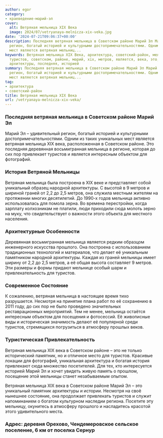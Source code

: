 ```yaml
---
author: egor
category:
- краеведение-марий-эл
cover:
  alt: Ветряная мельница XIX Века
  image: 2024/07/vetryanaya-melnicza-xix-veka.jpg
date: '2024-07-21T09:06:37+00:00'
description: Последняя ветряная мельница в Советском районе Марий Эл Марий Эл – удивительный
  регион, богатый историей и культурными достопримечательностями. Одним из таких уникальных
  мест является ветряная мельниц...
keywords: Ветряная мельница XIX Века, архитектура, советский-район, мельница, ветряная,
  туристов, советском, районе, марий, xix, метров, является, века, это, мельницы,
  архитектуры, последняя, историей
summary: Последняя ветряная мельница в Советском районе Марий Эл Марий Эл – удивительный
  регион, богатый историей и культурными достопримечательностями. Одним из таких уникальных
  мест является ветряная мельниц...
tag:
- архитектура
- советский-район
title: Ветряная мельница XIX Века
url: /vetryanaya-melnicza-xix-veka/
---
```


### Последняя ветряная мельница в Советском районе Марий Эл

Марий Эл – удивительный регион, богатый историей и культурными достопримечательностями. Одним из таких уникальных мест является ветряная мельница XIX века, расположенная в Советском районе. Это последняя деревянная восьмигранная мельница в регионе, которая до сих пор привлекает туристов и является интересным объектом для фотографий.

### История Ветряной Мельницы

Ветряная мельница была построена в XIX веке и представляет собой уникальный образец народной архитектуры. С высотой в 9 метров и шириной граней от 2,2 до 2,5 метров, она служила местным жителям на протяжении многих десятилетий. До 1990-х годов мельница активно использовалась для помола зерна. Во времена перестройки, когда зарплату колхозникам не платили, люди приходили сюда молоть зерно на муку, что свидетельствует о важности этого объекта для местного населения.

### Архитектурные Особенности

Деревянная восьмигранная мельница является редким образцом инженерного искусства прошлого. Она построена с использованием традиционных технологий и материалов, что делает её уникальным памятником народной архитектуры. Каждая из граней мельницы имеет ширину от 2,2 до 2,5 метров, а её общая высота составляет 9 метров. Эти размеры и формы придают мельнице особый шарм и привлекательность для туристов.

### Современное Состояние

К сожалению, ветряная мельница в настоящее время тихо разрушается. Несмотря на принятие плана работ по её сохранению в 2011 году, до сих пор не было проведено значительных реставрационных мероприятий. Тем не менее, мельница остаётся интересным объектом для посещения и фотосессий. Её живописные виды и историческая значимость делают её популярной среди туристов, стремящихся погрузиться в атмосферу прошлых веков.

### Туристическая Привлекательность

Ветряная мельница XIX века в Советском районе – это не только исторический памятник, но и отличное место для туристов. Красивые локации для фотографий, уникальная архитектура и богатая история привлекают сюда множество посетителей. Для тех, кто интересуется историей Марий Эл и хочет увидеть живую память о прошлом, посещение этой мельницы станет незабываемым опытом.

Ветряная мельница XIX века в Советском районе Марий Эл – это уникальный памятник архитектуры и истории. Несмотря на своё нынешнее состояние, она продолжает привлекать туристов и служит напоминанием о богатом культурном наследии региона. Посетите эту мельницу, окунитесь в атмосферу прошлого и насладитесь красотой этого удивительного места.

### Адрес: деревня Орехово, Чендемеровское сельское поселение, 6 км от поселка Сернур